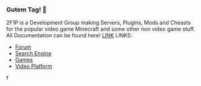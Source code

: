 ### Gutem Tag! 👋


2F1P is a Development Group making Servers, Plugins, Mods and Cheasts for the popular video game Minecraft and some other non video game stuff.
All Documentation can be found here! [LINK](https://wiki.2f1p.com)
LINKS:
- [Forum](https://forum.2f1p.com)
- [Search Engine](https://search.2f1p.com)
- [Games](https://games.2f1p.com)
- [Video Platform](https://foxtube.2f1p.com)
<!--

**Here are some ideas to get you started:**

🙋‍♀️ A short introduction - what is your organization all about?
🌈 Contribution guidelines - how can the community get involved?
👩‍💻 Useful resources - where can the community find your docs? Is there anything else the community should know?
🍿 Fun facts - what does your team eat for breakfast?
🧙 Remember, you can do mighty things with the power of [Markdown](https://docs.github.com/github/writing-on-github/getting-started-with-writing-and-formatting-on-github/basic-writing-and-formatting-syntax)
-->
f
